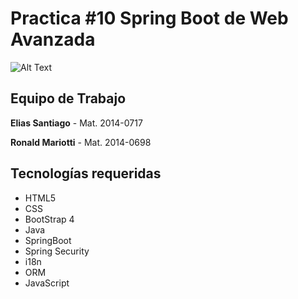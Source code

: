 # Practica #10 Spring Boot de Web Avanzada

![Alt Text](https://www.ced.org.do/wp-content/uploads/pucmm349x138.png.jpg)

## Equipo de Trabajo

**Elias Santiago** - Mat. 2014-0717

**Ronald Mariotti** - Mat. 2014-0698

## Tecnologías requeridas

- HTML5
- CSS
- BootStrap 4
- Java
- SpringBoot
- Spring Security
- i18n
- ORM
- JavaScript

